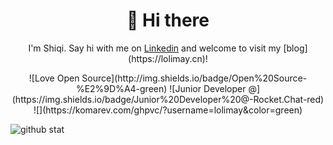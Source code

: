 <h1 align="center">👋 Hi there</h1>

<p align="center">I'm Shiqi. Say hi with me on <a href="https://www.linkedin.com/in/lolimay/" target="_blank">Linkedin</a> and welcome to visit my [blog](https://lolimay.cn)! </p>

<p align="center">
![Love Open Source](http://img.shields.io/badge/Open%20Source-%E2%9D%A4-green)
![Junior Developer @](https://img.shields.io/badge/Junior%20Developer%20@-Rocket.Chat-red)
![](https://komarev.com/ghpvc/?username=lolimay&color=green)
</p>

<img align="center" src="https://github-readme-stats.vercel.app/api?username=lolimay&show_icons=true&hide_title=true" alt="github stat" />
